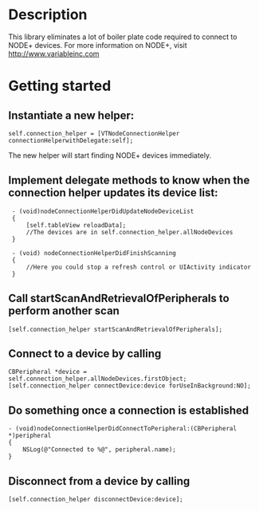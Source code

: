 # Description
This library eliminates a lot of boiler plate code required to connect to NODE+ devices.
For more information on NODE+, visit http://www.variableinc.com

# Getting started

## Instantiate a new helper:
```
self.connection_helper = [VTNodeConnectionHelper connectionHelperwithDelegate:self];
```
The new helper will start finding NODE+ devices immediately.

## Implement delegate methods to know when the connection helper updates its device list:
```
 - (void)nodeConnectionHelperDidUpdateNodeDeviceList
 {
     [self.tableView reloadData];
     //The devices are in self.connection_helper.allNodeDevices
 } 

 - (void) nodeConnectionHelperDidFinishScanning
 {
     //Here you could stop a refresh control or UIActivity indicator
 }
```

## Call startScanAndRetrievalOfPeripherals to perform another scan
``` 
[self.connection_helper startScanAndRetrievalOfPeripherals];
```

## Connect to a device by calling
```
CBPeripheral *device = self.connection_helper.allNodeDevices.firstObject;
[self.connection_helper connectDevice:device forUseInBackground:NO];
```

## Do something once a connection is established
```
- (void)nodeConnectionHelperDidConnectToPeripheral:(CBPeripheral *)peripheral
{
    NSLog(@"Connected to %@", peripheral.name);
}
```

## Disconnect from a device by calling
```
[self.connection_helper disconnectDevice:device];
```